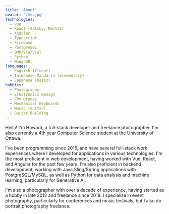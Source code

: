 ```yaml
---
title: 'About'
avatar: '/me.jpg'
technologies:
  - Vue
  - React (Gatsby, NextJS)
  - Angular
  - Typescript
  - Firebase
  - PostgreSQL
  - QMK/Via/Vial
  - Python
  - MongoDB
languages:
  - English (fluent)
  - Taiwanese Mandarin (elementary)
  - Japanese (basic)
hobbies:
  - Photography
  - Electronics Design
  - FPV Drones
  - Mechanical Keyboards
  - Music (Guitar)
  - Guitar Building
---
```


Hello! I'm Howard, a full-stack developer and freelance photographer. I'm also currently a 4th year Computer Science student at the University of Ottawa.

I've been programming since 2016, and have several full-stack work experiences where I developed for applications in various technologies. I'm the most proficient in web development, having worked with Vue, React, and Angular for the past few years. I'm also proficient in backend development, working with Java Sling/Spring applications with PostgreSQL/MySQL, as well as Python for data analysis and machine learning, particularly for Generative AI.

I'm also a photographer with over a decade of experience, having started as a hobby in late 2012 and freelance since 2018. I specialize in event photography, particularly for conferences and music festivals, but I also do portrait photography freelance.